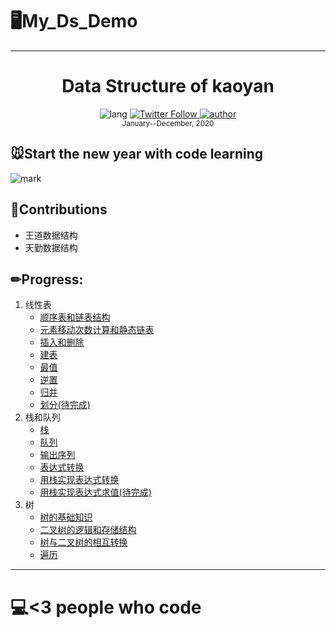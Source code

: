 # 🖥My_Ds_Demo
---
<div align="center">
  <h1> Data Structure of kaoyan</h1>
 <img alt="lang" src="https://img.shields.io/badge/lang-c%2Fc%2B%2B-critical">
  <a class="header-badge" target="_blank" href="https://twitter.com/YANG96181509">
  <img alt="Twitter Follow" src="https://badgen.net/badge/icon/twitter?icon=twitter&label">
  </a>
  <a class="header-badge" target="_blank" href="https://codelin.xyz">
  <img alt="author" src="https://img.shields.io/badge/Author-%F0%9F%90%8FYang-lightgrey">
  </a>
  <br>
  <sub> January--December, 2020
  </sub>
</div>


## 🐭Start the new year with code learning

![mark](https://img.codelin.xyz/blog/20200116/5RR5cQQwA9Pj.png?imageslim)

## 🔧Contributions

+ 王道数据结构
+ 天勤数据结构

## ✏Progress:

1. 线性表
   + [顺序表和链表结构](TQDS/线性表/顺序表和链表结构.md)
   + [元素移动次数计算和静态链表](TQDS/线性表/元素移动次数计算和静态链表.md)
   + [插入和删除](TQDS/线性表/插入和删除.md)
   + [建表](TQDS/线性表/建表.md)
   + [最值](TQDS/线性表/最值.md)
   + [逆置](TQDS/线性表/逆置.md)
   + [归并](TQDS/线性表/归并.md)
   + [划分(待完成)](TQDS/线性表/划分.md)
2. 栈和队列
   + [栈](TQDS/栈和队列/stack.md)
   + [队列](TQDS/栈和队列/队列.md)
   + [输出序列](TQDS/栈和队列/输出序列.md)
   + [表达式转换](TQDS/栈和队列/表达式转换.md)
   + [用栈实现表达式转换](TQDS/栈和队列/用栈实现表达式转换.md)
   + [用栈实现表达式求值(待完成)](TQDS/栈和队列/用栈实现表达式求值.md)
3. 树
   + [树的基础知识](TQDS/树/树的基础知识.md)
   + [二叉树的逻辑和存储结构](TQDS/树/二叉树的逻辑和存储结构.md)
   + [树与二叉树的相互转换](TQDS/树/树与二叉树的相互转换.md)
   + [遍历](TQDS/树/遍历.md)

---

# 💻<3 people who code